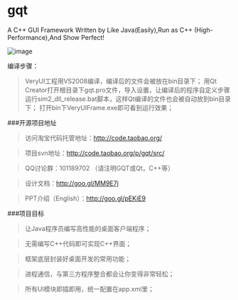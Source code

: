 gqt
===

A C++ GUI Framework Written by Like Java(Easily),Run as C++ (High-Performance),And Show Perfect!

![image](http://dl2.iteye.com/upload/attachment/0094/0527/f5e7f443-0991-3d9a-8304-02d056e101ee.png)

编译步骤：
> VeryUI工程用VS2008编译，编译后的文件会被放在bin目录下；
> 用Qt Creator打开根目录下gqt.pro文件，导入设置，让编译后的程序自定义步骤运行sim2_dll_release.bat脚本，这样Qt编译的文件也会被自动放到bin目录下；
> 打开bin下VeryUIFrame.exe即可看到运行效果；

###开源项目地址
> 访问淘宝代码托管地址：http://code.taobao.org/

> 项目svn地址：http://code.taobao.org/p/gqt/src/

> QQ讨论群：101189702 （请注明GQT或Qt，C++等）

> 设计文档：http://goo.gl/MM9E7j

> PPT介绍（English）：http://goo.gl/pEKiE9


###项目目标
> 让Java程序员编写高性能的桌面客户端程序；

> 无需编写C++代码即可实现C++界面；

> 框架底层封装好桌面开发的常用功能；

> 进程通信，与第三方程序整合都会让你变得非常轻松；

> 所有UI模块即插即用，统一配置在app.xml里；

